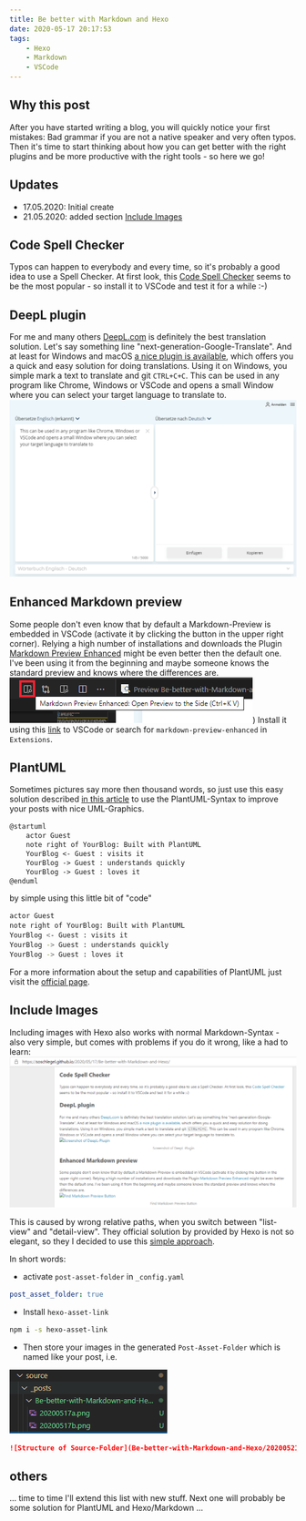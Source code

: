 ```yaml
---
title: Be better with Markdown and Hexo
date: 2020-05-17 20:17:53
tags: 
    - Hexo
    - Markdown
    - VSCode
---
```

## Why this post

After you have started writing a blog, you will quickly notice your first mistakes: Bad grammar if you are not a native speaker and very often typos. Then it's time to start thinking about how you can get better with the right plugins and be more productive with the right tools - so here we go!

## Updates

* 17.05.2020: Initial create
* 21.05.2020: added section [Include Images](#include-images)

## Code Spell Checker

Typos can happen to everybody and every time, so it's probably a good idea to use a Spell Checker. At first look, this [Code Spell Checker](https://marketplace.visualstudio.com/items?itemName=streetsidesoftware.code-spell-checker) seems to be the most popular - so install it to VSCode and test it for a while :-)

## DeepL plugin

For me and many others [DeepL.com](https://www.deepl.com/translator) is definitely the best translation solution. Let's say something line "next-generation-Google-Translate". And at least for Windows and macOS [a nice plugin is available](https://www.deepl.com/app), which offers you a quick and easy solution for doing translations. Using it on Windows, you simple mark a text to translate and git `CTRL+C+C`. This can be used in any program like Chrome, Windows or VSCode and opens a small Window where you can select your target language to translate to. ![Screenshot of DeepL-Plugin](Be-better-with-Markdown-and-Hexo/20200517a.png)

## Enhanced Markdown preview

Some people don't even know that by default a Markdown-Preview is embedded in VSCode (activate it by clicking the button in the upper right corner). Relying a high number of installations and downloads the Plugin [Markdown Preview Enhanced](https://shd101wyy.github.io/markdown-preview-enhanced/#/) might be even better then the default one. I've been using it from the beginning and maybe someone knows the standard preview and knows where the differences are.
![Find Markdown Preview Button](Be-better-with-Markdown-and-Hexo/20200517b.png))
Install it using this [link](https://marketplace.visualstudio.com/items?itemName=shd101wyy.markdown-preview-enhanced) to VSCode or search for `markdown-preview-enhanced` in `Extensions`.

## PlantUML

Sometimes pictures say more then thousand words, so just use this easy solution described [in this article](https://www.freecodecamp.org/news/inserting-uml-in-markdown-using-vscode/) to use the PlantUML-Syntax to improve your posts with nice UML-Graphics.

``` plantuml
@startuml
    actor Guest
    note right of YourBlog: Built with PlantUML
    YourBlog <- Guest : visits it
    YourBlog -> Guest : understands quickly
    YourBlog -> Guest : loves it
@enduml
```

by simple using this little bit of "code"

``` bash
actor Guest
note right of YourBlog: Built with PlantUML
YourBlog <- Guest : visits it
YourBlog -> Guest : understands quickly
YourBlog -> Guest : loves it
```

For a more information about the setup and capabilities of PlantUML just visit the [official page](https://plantuml.com/de/sequence-diagram).

## Include Images

Including images with Hexo also works with normal Markdown-Syntax - also very simple, but comes with problems if you do it wrong, like a had to learn:
![Images missing on detail page](Be-better-with-Markdown-and-Hexo/20200521a.png)

This is caused by wrong relative paths, when you switch between "list-view" and "detail-view". They official solution by provided by Hexo is not so elegant, so they I decided to use this [simple approach](https://chrismroberts.com/2020/01/06/using-markdown-in-hexo-to-add-images/).

In short words:

* activate `post-asset-folder` in `_config.yaml`
  
``` yaml
post_asset_folder: true
```

* Install `hexo-asset-link`
  
```bash
npm i -s hexo-asset-link
```

* Then store your images in the generated `Post-Asset-Folder` which is named like your post, i.e.

![Structure of Source-Folder](Be-better-with-Markdown-and-Hexo/20200521.png)

``` markdown
![Structure of Source-Folder](Be-better-with-Markdown-and-Hexo/20200521.png)
```

## others

... time to time I'll extend this list with new stuff. Next one will probably be some solution for PlantUML and Hexo/Markdown ...
